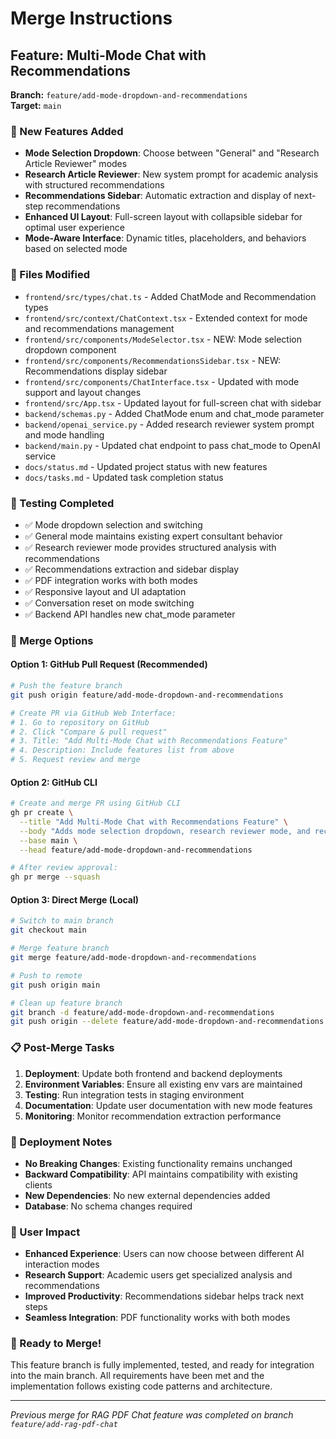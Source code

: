 # Merge Instructions

## Feature: Multi-Mode Chat with Recommendations

**Branch:** `feature/add-mode-dropdown-and-recommendations`  
**Target:** `main`

### 🚀 New Features Added
- **Mode Selection Dropdown**: Choose between "General" and "Research Article Reviewer" modes
- **Research Article Reviewer**: New system prompt for academic analysis with structured recommendations
- **Recommendations Sidebar**: Automatic extraction and display of next-step recommendations
- **Enhanced UI Layout**: Full-screen layout with collapsible sidebar for optimal user experience
- **Mode-Aware Interface**: Dynamic titles, placeholders, and behaviors based on selected mode

### 📁 Files Modified
- `frontend/src/types/chat.ts` - Added ChatMode and Recommendation types
- `frontend/src/context/ChatContext.tsx` - Extended context for mode and recommendations management
- `frontend/src/components/ModeSelector.tsx` - NEW: Mode selection dropdown component
- `frontend/src/components/RecommendationsSidebar.tsx` - NEW: Recommendations display sidebar
- `frontend/src/components/ChatInterface.tsx` - Updated with mode support and layout changes
- `frontend/src/App.tsx` - Updated layout for full-screen chat with sidebar
- `backend/schemas.py` - Added ChatMode enum and chat_mode parameter
- `backend/openai_service.py` - Added research reviewer system prompt and mode handling
- `backend/main.py` - Updated chat endpoint to pass chat_mode to OpenAI service
- `docs/status.md` - Updated project status with new features
- `docs/tasks.md` - Updated task completion status

### 🧪 Testing Completed
- ✅ Mode dropdown selection and switching
- ✅ General mode maintains existing expert consultant behavior  
- ✅ Research reviewer mode provides structured analysis with recommendations
- ✅ Recommendations extraction and sidebar display
- ✅ PDF integration works with both modes
- ✅ Responsive layout and UI adaptation
- ✅ Conversation reset on mode switching
- ✅ Backend API handles new chat_mode parameter

### 🔄 Merge Options

#### Option 1: GitHub Pull Request (Recommended)
```bash
# Push the feature branch
git push origin feature/add-mode-dropdown-and-recommendations

# Create PR via GitHub Web Interface:
# 1. Go to repository on GitHub
# 2. Click "Compare & pull request" 
# 3. Title: "Add Multi-Mode Chat with Recommendations Feature"
# 4. Description: Include features list from above
# 5. Request review and merge
```

#### Option 2: GitHub CLI
```bash
# Create and merge PR using GitHub CLI
gh pr create \
  --title "Add Multi-Mode Chat with Recommendations Feature" \
  --body "Adds mode selection dropdown, research reviewer mode, and recommendations sidebar. Includes automatic recommendation extraction and enhanced UI layout." \
  --base main \
  --head feature/add-mode-dropdown-and-recommendations

# After review approval:
gh pr merge --squash
```

#### Option 3: Direct Merge (Local)
```bash
# Switch to main branch
git checkout main

# Merge feature branch
git merge feature/add-mode-dropdown-and-recommendations

# Push to remote
git push origin main

# Clean up feature branch
git branch -d feature/add-mode-dropdown-and-recommendations
git push origin --delete feature/add-mode-dropdown-and-recommendations
```

### 📋 Post-Merge Tasks
1. **Deployment**: Update both frontend and backend deployments
2. **Environment Variables**: Ensure all existing env vars are maintained
3. **Testing**: Run integration tests in staging environment
4. **Documentation**: Update user documentation with new mode features
5. **Monitoring**: Monitor recommendation extraction performance

### 🔧 Deployment Notes
- **No Breaking Changes**: Existing functionality remains unchanged
- **Backward Compatibility**: API maintains compatibility with existing clients
- **New Dependencies**: No new external dependencies added
- **Database**: No schema changes required

### 🎯 User Impact
- **Enhanced Experience**: Users can now choose between different AI interaction modes
- **Research Support**: Academic users get specialized analysis and recommendations
- **Improved Productivity**: Recommendations sidebar helps track next steps
- **Seamless Integration**: PDF functionality works with both modes

### 🏁 Ready to Merge!
This feature branch is fully implemented, tested, and ready for integration into the main branch. All requirements have been met and the implementation follows existing code patterns and architecture.

---

*Previous merge for RAG PDF Chat feature was completed on branch `feature/add-rag-pdf-chat`* 